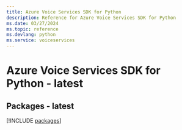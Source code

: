 ```yaml
---
title: Azure Voice Services SDK for Python
description: Reference for Azure Voice Services SDK for Python
ms.date: 03/27/2024
ms.topic: reference
ms.devlang: python
ms.service: voiceservices
---
```

# Azure Voice Services SDK for Python - latest
## Packages - latest
[!INCLUDE [packages](voice-services-index.md)]